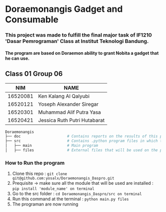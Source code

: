# Doraemonangis Gadget and Consumable

### This project was made to fulfill the final major task of IF1210 'Dasar Pemrograman' Class at Institut Teknologi Bandung.
#### The program are based on Doraemon ability to grant Nobita a gadget that he can use.

## Class 01 Group 06

| NIM      | NAME                         |
|----------|------------------------------|
| 16520081 | Ken Kalang Al Qalyubi        |
| 16520121 | Yoseph Alexander Siregar     |
| 16520301 | Muhammad Alif Putra Yasa     |   
| 16520421 | Jessica Ruth Putri Hutabarat |

```sh
Doraemonangis
├── doc                     # Contains reports on the results of this project
├── src                     # Contains .python program files in which there is source code that has been created.
│   ├── main                # Main program
│   ├── files               # External files that will be used on the program
```

### How to Run the program
1. Clone this repo : `git clone git@github.com:yosalx/Doraemonangis_Daspro.git`
2. Prequisite -> make sure all the module that will be used are installed : `pip install 'module_name' on terminal ` 
3. Go to the src folder : `cd Doraemonangis_Daspro/src on terminal `
4. Run this command at the terminal : `python main.py files`
5. The programan are now running
